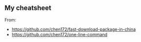 ## My cheatsheet
From:
* https://github.com/chen172/fast-download-package-in-china
* https://github.com/chen172/one-line-command
